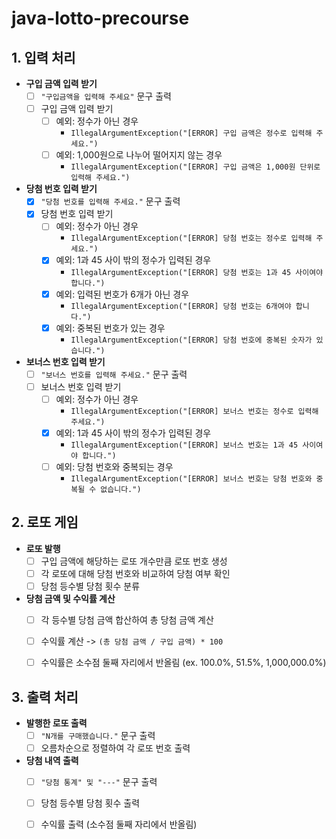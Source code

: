 # java-lotto-precourse
## 1. 입력 처리

- **구입 금액 입력 받기**
  - [ ] `"구입금액을 입력해 주세요"` 문구 출력
  - [ ] 구입 금액 입력 받기
    - [ ] 예외: 정수가 아닌 경우
      - `IllegalArgumentException("[ERROR] 구입 금액은 정수로 입력해 주세요.")`
    - [ ] 예외: 1,000원으로 나누어 떨어지지 않는 경우
      - `IllegalArgumentException("[ERROR] 구입 금액은 1,000원 단위로 입력해 주세요.")`

- **당첨 번호 입력 받기**
  - [x] `"당첨 번호를 입력해 주세요."` 문구 출력
  - [x] 당첨 번호 입력 받기
    - [ ] 예외: 정수가 아닌 경우
      - `IllegalArgumentException("[ERROR] 당첨 번호는 정수로 입력해 주세요.")`
    - [x] 예외: 1과 45 사이 밖의 정수가 입력된 경우
      - `IllegalArgumentException("[ERROR] 당첨 번호는 1과 45 사이여야 합니다.")`
    - [x] 예외: 입력된 번호가 6개가 아닌 경우
      - `IllegalArgumentException("[ERROR] 당첨 번호는 6개여야 합니다.")`
    - [x] 예외: 중복된 번호가 있는 경우
      - `IllegalArgumentException("[ERROR] 당첨 번호에 중복된 숫자가 있습니다.")`

- **보너스 번호 입력 받기**
  - [ ] `"보너스 번호를 입력해 주세요."` 문구 출력
  - [ ] 보너스 번호 입력 받기
    - [ ] 예외: 정수가 아닌 경우
      - `IllegalArgumentException("[ERROR] 보너스 번호는 정수로 입력해 주세요.")`
    - [x] 예외: 1과 45 사이 밖의 정수가 입력된 경우
      - `IllegalArgumentException("[ERROR] 보너스 번호는 1과 45 사이여야 합니다.")`
    - [ ] 예외: 당첨 번호와 중복되는 경우
      - `IllegalArgumentException("[ERROR] 보너스 번호는 당첨 번호와 중복될 수 없습니다.")`


## 2. 로또 게임

- **로또 발행**
  - [ ] 구입 금액에 해당하는 로또 개수만큼 로또 번호 생성
  - [ ] 각 로또에 대해 당첨 번호와 비교하여 당첨 여부 확인
  - [ ] 당첨 등수별 당첨 횟수 분류

- **당첨 금액 및 수익률 계산**
  - [ ] 각 등수별 당첨 금액 합산하여 총 당첨 금액 계산
  - [ ] 수익률 계산 -> `(총 당첨 금액 / 구입 금액) * 100`
  - [ ] 수익률은 소수점 둘째 자리에서 반올림 (ex. 100.0%, 51.5%, 1,000,000.0%)


## 3. 출력 처리

- **발행한 로또 출력**
  - [ ] `"N개를 구매했습니다."` 문구 출력
  - [ ] 오름차순으로 정렬하여 각 로또 번호 출력

- **당첨 내역 출력**
  - [ ] `"당첨 통계" 및 "---"` 문구 출력
  - [ ] 당첨 등수별 당첨 횟수 출력
  - [ ] 수익률 출력 (소수점 둘째 자리에서 반올림)

